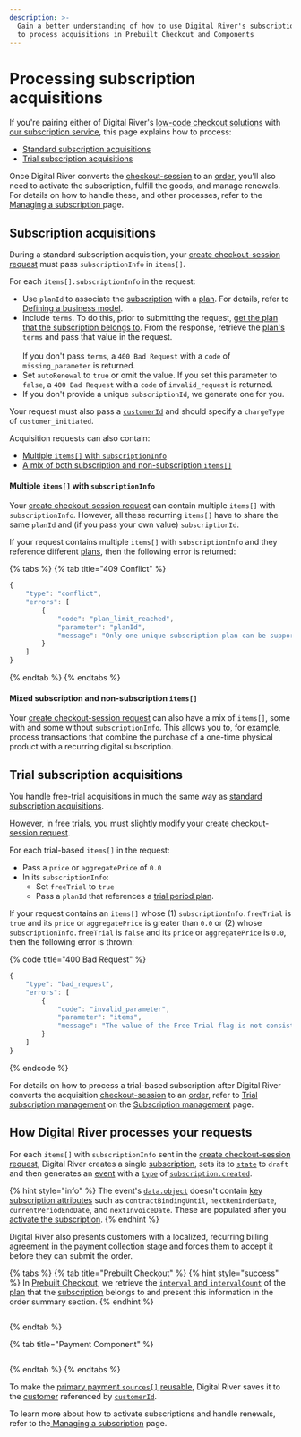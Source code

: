 ```yaml
---
description: >-
  Gain a better understanding of how to use Digital River's subscription service
  to process acquisitions in Prebuilt Checkout and Components
---
```


# Processing subscription acquisitions

If you're pairing either of Digital River's [low-code checkout solutions](./) with [our subscription service](../../using-our-services/subscriptions.md), this page explains how to process:

* [Standard subscription acquisitions](processing-subscription-acquisitions.md#building-acquisitions)
* [Trial subscription acquisitions](processing-subscription-acquisitions.md#managing-trial-subscription-acquisitions)

Once Digital River converts the [checkout-session](https://www.digitalriver.com/docs/digital-river-api-reference/#tag/Drop-in-Checkout-Sessions) to an [order](https://www.digitalriver.com/docs/digital-river-api-reference/#tag/Orders), you'll also need to activate the subscription, fulfill the goods, and manage renewals. For details on how to handle these, and other processes, refer to the [Managing a subscription ](../../subscription-management/managing-a-subscription.md)page.

## Subscription acquisitions <a href="#building-acquisitions" id="building-acquisitions"></a>

During a standard subscription acquisition, your [create checkout-session request](https://www.digitalriver.com/docs/digital-river-api-reference/#tag/Drop-in-Checkout-Sessions/operation/createDropInCheckoutSession) must pass `subscriptionInfo` in `items[]`.&#x20;

For each `items[].subscriptionInfo` in the request:

* Use `planId` to associate the [subscription](../../developer-resources/digital-river-api-reference/subscriptions.md) with a [plan](../../developer-resources/digital-river-api-reference/plans.md). For details, refer to [Defining a business model](../../using-our-services/subscriptions.md#defining-a-business-model).
* Include `terms`. To do this, prior to submitting the request, [get the plan that the subscription belongs to](https://www.digitalriver.com/docs/digital-river-api-reference/#tag/Plans). From the response, retrieve the [plan's](../../developer-resources/digital-river-api-reference/plans.md) `terms` and pass that value in the request. \
  \
  If you don't pass `terms`, a `400 Bad Request` with a `code` of `missing_parameter` is returned.
* Set `autoRenewal` to `true` or omit the value. If you set this parameter to `false`, a `400 Bad Request` with a `code` of `invalid_request` is returned.
* If you don't provide a unique `subscriptionId`, we generate one for you.

Your request must also pass a [`customerId`](../../developer-resources/digital-river-api-reference/checkout-sessions.md#customer-identifier) and should specify a `chargeType` of `customer_initiated`.

Acquisition requests can also contain:

* [Multiple `items[]` with `subscriptionInfo`](processing-subscription-acquisitions.md#subscriptions-with-multiple-line-items)
* [A mix of both subscription and non-subscription `items[]`](processing-subscription-acquisitions.md#mixed-carts)

#### Multiple `items[]` with `subscriptionInfo` <a href="#subscriptions-with-multiple-line-items" id="subscriptions-with-multiple-line-items"></a>

Your [create checkout-session request](https://www.digitalriver.com/docs/digital-river-api-reference/#tag/Drop-in-Checkout-Sessions/operation/createDropInCheckoutSession) can contain multiple `items[]` with `subscriptionInfo`. However, all these recurring `items[]` have to share the same `planId` and (if you pass your own value) `subscriptionId`.&#x20;

If your request contains multiple `items[]` with `subscriptionInfo` and they reference different [plans](../../developer-resources/digital-river-api-reference/plans.md), then the following error is returned:

{% tabs %}
{% tab title="409 Conflict" %}
```javascript
{
    "type": "conflict",
    "errors": [
        {
            "code": "plan_limit_reached",
            "parameter": "planId",
            "message": "Only one unique subscription plan can be supported in a checkout"
        }
    ]
}
```
{% endtab %}
{% endtabs %}

#### Mixed subscription and non-subscription `items[]` <a href="#mixed-carts" id="mixed-carts"></a>

Your [create checkout-session request](https://www.digitalriver.com/docs/digital-river-api-reference/#tag/Drop-in-Checkout-Sessions/operation/createDropInCheckoutSession) can also have a mix of `items[]`, some with and some without `subscriptionInfo`. This allows you to, for example, process transactions that combine the purchase of a one-time physical product with a recurring digital subscription.

## Trial subscription acquisitions <a href="#managing-trial-subscription-acquisitions" id="managing-trial-subscription-acquisitions"></a>

You handle free-trial acquisitions in much the same way as [standard subscription acquisitions](processing-subscription-acquisitions.md#building-acquisitions).&#x20;

However, in free trials, you must slightly modify your [create checkout-session request](https://www.digitalriver.com/docs/digital-river-api-reference/#tag/Drop-in-Checkout-Sessions/operation/createDropInCheckoutSession).

For each trial-based `items[]` in the request:

* Pass a `price` or `aggregatePrice` of `0.0`
* In its `subscriptionInfo`:
  * Set `freeTrial` to `true`
  * Pass a `planId` that references a [trial period plan](../../using-our-services/subscriptions.md#trial-period-plans).

If your request contains an `items[]` whose (1) `subscriptionInfo.freeTrial` is `true` and its `price` or `aggregatePrice` is greater than `0.0` or (2) whose `subscriptionInfo.freeTrial` is `false` and its `price` or `aggregatePrice` is `0.0`, then the following error is thrown:

{% code title="400 Bad Request" %}
```javascript
{
    "type": "bad_request",
    "errors": [
        {
            "code": "invalid_parameter",
            "parameter": "items",
            "message": "The value of the Free Trial flag is not consistent with the item price or the aggregate price."
        }
    ]
}
```
{% endcode %}

For details on how to process a trial-based subscription after Digital River converts the acquisition [checkout-session](../../developer-resources/digital-river-api-reference/checkout-sessions.md) to an [order](https://www.digitalriver.com/docs/digital-river-api-reference/#tag/Orders), refer to [Trial subscription management](../../subscription-management/managing-a-subscription.md#trial-subscription-management) on the [Subscription management](../../subscription-management/managing-a-subscription.md) page.

## How Digital River processes your requests <a href="#handling-the-response" id="handling-the-response"></a>

For each `items[]` with `subscriptionInfo` sent in the [create checkout-session request](https://www.digitalriver.com/docs/digital-river-api-reference/#tag/Drop-in-Checkout-Sessions/operation/createDropInCheckoutSession), Digital River creates a single [subscription](https://www.digitalriver.com/docs/digital-river-api-reference/#tag/Subscriptions), sets its to [`state`](../../developer-resources/digital-river-api-reference/subscriptions.md#state) to `draft` and then generates an [event](https://www.digitalriver.com/docs/digital-river-api-reference/#tag/Events) with a [`type`](../../order-management/events-and-webhooks-1/events-1/#event-types) of [`subscription.created`](../../order-management/events-and-webhooks-1/events-1/event-types.md#subscription.created).&#x20;

{% hint style="info" %}
The event's [`data.object`](../../order-management/events-and-webhooks-1/events-1/#event-data) doesn't contain [key subscription attributes](../../developer-resources/digital-river-api-reference/subscriptions.md) such as `contractBindingUntil`, `nextReminderDate`, `currentPeriodEndDate`, and `nextInvoiceDate`. These are populated after you [activate the subscription](../../subscription-management/managing-a-subscription.md#activating-a-subscription).&#x20;
{% endhint %}

Digital River also presents customers with a localized, recurring billing agreement in the payment collection stage and forces them to accept it before they can submit the order.&#x20;

{% tabs %}
{% tab title="Prebuilt Checkout" %}
{% hint style="success" %}
In [Prebuilt Checkout](drop-in-checkout.md), we retrieve the [`interval` and `intervalCount`](../../developer-resources/digital-river-api-reference/plans.md#contract-length-and-interval) of the [plan](https://www.digitalriver.com/docs/digital-river-api-reference/#tag/Plans) that the [subscription](https://www.digitalriver.com/docs/digital-river-api-reference/#tag/Subscriptions) belongs to and present this information in the order summary section.
{% endhint %}

<figure><img src="../../.gitbook/assets/image (98).png" alt=""><figcaption></figcaption></figure>


{% endtab %}

{% tab title="Payment Component" %}
<figure><img src="../../.gitbook/assets/image (134).png" alt=""><figcaption></figcaption></figure>
{% endtab %}
{% endtabs %}

To make the [primary payment `sources[]`](../../payments/payment-sources/using-the-source-identifier.md#primary-payment-sources) [reusable](../../payments/payment-sources/#reusable-or-single-use), Digital River saves it to the [customer](https://www.digitalriver.com/docs/digital-river-api-reference/#tag/Customers) referenced by [`customerId`](../../developer-resources/digital-river-api-reference/checkout-sessions.md#customer-identifier).&#x20;

To learn more about how to activate subscriptions and handle renewals, refer to the[ Managing a subscription](../../subscription-management/managing-a-subscription.md) page.

